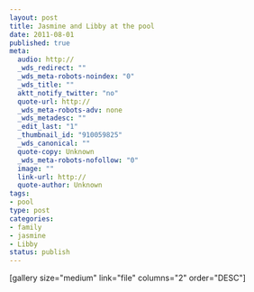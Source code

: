 ```yaml
--- 
layout: post
title: Jasmine and Libby at the pool
date: 2011-08-01
published: true
meta: 
  audio: http://
  _wds_redirect: ""
  _wds_meta-robots-noindex: "0"
  _wds_title: ""
  aktt_notify_twitter: "no"
  quote-url: http://
  _wds_meta-robots-adv: none
  _wds_metadesc: ""
  _edit_last: "1"
  _thumbnail_id: "910059825"
  _wds_canonical: ""
  quote-copy: Unknown
  _wds_meta-robots-nofollow: "0"
  image: ""
  link-url: http://
  quote-author: Unknown
tags: 
- pool
type: post
categories: 
- family
- jasmine
- Libby
status: publish
---
```



 [gallery size="medium" link="file" columns="2" order="DESC"] 
